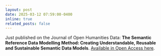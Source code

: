 ```yaml
---
layout: post
date: 2025-03-12 07:59:00-0400
inline: true
related_posts: false
---
```


Just published on the Journal of Open Humanities Data: **The Semantic Reference Data Modelling Method: Creating Understandable, Reusable and Sustainable Semantic Data Models**. [Available in Open Access here](https://openhumanitiesdata.metajnl.com/articles/10.5334/johd.282).

